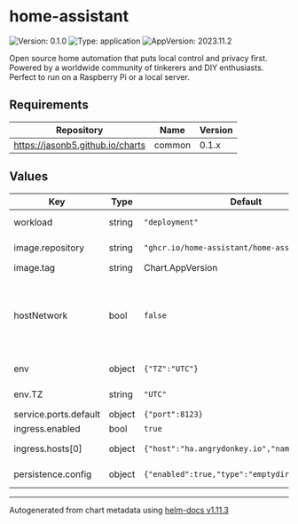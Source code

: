 # home-assistant

![Version: 0.1.0](https://img.shields.io/badge/Version-0.1.0-informational?style=flat-square) ![Type: application](https://img.shields.io/badge/Type-application-informational?style=flat-square) ![AppVersion: 2023.11.2](https://img.shields.io/badge/AppVersion-2023.11.2-informational?style=flat-square)

Open source home automation that puts local control and privacy first. Powered by a worldwide community of tinkerers and DIY enthusiasts. Perfect to run on a Raspberry Pi or a local server.

## Requirements

| Repository | Name | Version |
|------------|------|---------|
| https://jasonb5.github.io/charts | common | 0.1.x |

## Values

| Key | Type | Default | Description |
|-----|------|---------|-------------|
| workload | string | `"deployment"` | Workload type |
| image.repository | string | `"ghcr.io/home-assistant/home-assistant"` | Image repository |
| image.tag | string | Chart.AppVersion | Image tag |
| hostNetwork | bool | `false` | Use host's network namespace, may need to be set to `true` for device discovery. |
| env | object | `{"TZ":"UTC"}` | Environment variables |
| env.TZ | string | `"UTC"` | Set the timezone |
| service.ports.default | object | `{"port":8123}` | Default port |
| ingress.enabled | bool | `true` |  |
| ingress.hosts[0] | object | `{"host":"ha.angrydonkey.io","name":"default"}` | Default ingress |
| persistence.config | object | `{"enabled":true,"type":"emptydir"}` | Configuration mount |

----------------------------------------------
Autogenerated from chart metadata using [helm-docs v1.11.3](https://github.com/norwoodj/helm-docs/releases/v1.11.3)
